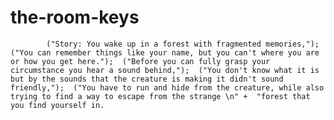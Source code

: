 # the-room-keys
            ("Story: You wake up in a forest with fragmented memories,");  ("You can remember things like your name, but you can't where you are or how you get here.");  ("Before you can fully grasp your circumstance you hear a sound behind,");  ("You don't know what it is but by the sounds that the creature is making it didn't sound friendly,");  ("You have to run and hide from the creature, while also trying to find a way to escape from the strange \n" +  "forest that you find yourself in.

